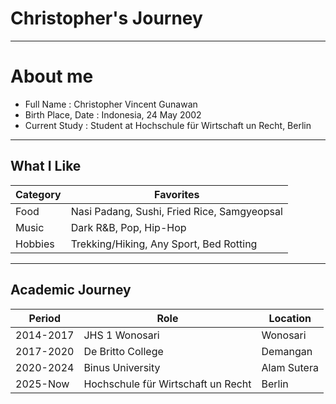 # Christopher's Journey
-----------------------------------
# About me
- Full Name          : Christopher Vincent Gunawan
- Birth Place, Date  : Indonesia, 24 May 2002
- Current Study      : Student at Hochschule für Wirtschaft un Recht, Berlin

-----------------------------------
## What I Like
| Category    |  Favorites  |
|-------------|-------------|
| Food        | Nasi Padang, Sushi, Fried Rice, Samgyeopsal  |
| Music       | Dark R&B, Pop, Hip-Hop  |
| Hobbies     | Trekking/Hiking, Any Sport, Bed Rotting  |

-----------------------------------
## Academic Journey
|    Period    |    Role        |    Location    |
|--------------|----------------|----------------|
| 2014-2017    | JHS 1 Wonosari | Wonosari |
| 2017-2020    | De Britto College | Demangan |
| 2020-2024    | Binus University | Alam Sutera|
| 2025-Now     | Hochschule für Wirtschaft un Recht | Berlin|



  
